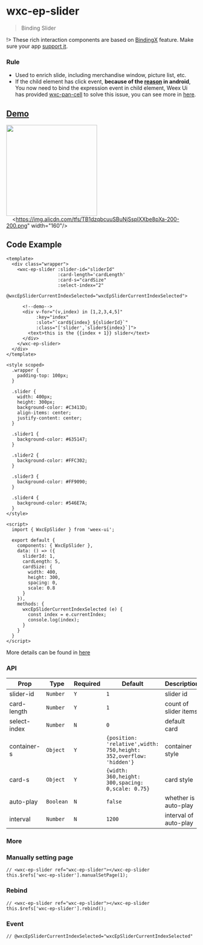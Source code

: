 # wxc-ep-slider 

 > Binding Slider

!> These rich interaction components are based on [BindingX](https://alibaba.github.io/bindingx/) feature. Make sure your app [support it](https://github.com/alibaba/weex-ui/issues/6). 

### Rule
- Used to enrich slide, including merchandise window, picture list, etc.
- If the child element has click event, **because of the [reason](http://weex-project.io/cn/references/gesture.html#约束) in android**, You now need to bind the expression event in child element, Weex Ui has provided [wxc-pan-cell](https://github.com/alibaba/weex-ui/tree/master/packages/wxc-pan-item) to solve this issue, you can see more in [here](https://github.com/alibaba/weex-ui/tree/master/example/ep-slider).

## [Demo](https://h5.m.taobao.com/trip/wx-detection-demo/ep-slider/index.html?_wx_tpl=https%3A%2F%2Fh5.m.taobao.com%2Ftrip%2Fwx-detection-demo%2Fep-slider%2Findex.weex.js)
<img src="https://gw.alipayobjects.com/zos/rmsportal/lWWUuRBxjMdLCaJGVHsp.gif" width="240"/>&nbsp;&nbsp;&nbsp;&nbsp;<https://img.alicdn.com/tfs/TB1dzqbcuuSBuNjSsplXXbe8pXa-200-200.png" width="160"/>

## Code Example

```vue
<template>
  <div class="wrapper">
    <wxc-ep-slider :slider-id="sliderId"
                   :card-length='cardLength'
                   :card-s="cardSize"
                   :select-index="2"
                   @wxcEpSliderCurrentIndexSelected="wxcEpSliderCurrentIndexSelected">

      <!--demo-->
      <div v-for="(v,index) in [1,2,3,4,5]"
           :key="index"
           :slot="`card${index}_${sliderId}`"
           :class="['slider',`slider${index}`]">
        <text>this is the {{index + 1}} slider</text>
      </div>
    </wxc-ep-slider>
  </div>
</template>

<style scoped>
  .wrapper {
    padding-top: 100px;
  }

  .slider {
    width: 400px;
    height: 300px;
    background-color: #C3413D;
    align-items: center;
    justify-content: center;
  }

  .slider1 {
    background-color: #635147;
  }

  .slider2 {
    background-color: #FFC302;
  }

  .slider3 {
    background-color: #FF9090;
  }

  .slider4 {
    background-color: #546E7A;
  }
</style>

<script>
  import { WxcEpSlider } from 'weex-ui';

  export default {
    components: { WxcEpSlider },
    data: () => ({
      sliderId: 1,
      cardLength: 5,
      cardSize: {
        width: 400,
        height: 300,
        spacing: 0,
        scale: 0.8
      }
    }),
    methods: {
      wxcEpSliderCurrentIndexSelected (e) {
        const index = e.currentIndex;
        console.log(index);
      }
    }
  }
</script>
```

More details can be found in [here](https://github.com/alibaba/weex-ui/blob/master/example/ep-slider/index.vue)

### API

| Prop | Type | Required | Default | Description |
|-------------|------------|--------|-----|-----|
| slider-id | `Number` |`Y`| `1` | slider id|
| card-length | `Number` |`Y`| `1` |  count of slider items|
| select-index | `Number` |`N`| `0` | default card |
| container-s | `Object` |`Y`| `{position: 'relative',width: 750,height: 352,overflow: 'hidden'}` | container style|
| card-s | `Object` | `Y`|`{width: 360,height: 300,spacing: 0,scale: 0.75}` | card style|
| auto-play | `Boolean` | `N`|`false` |whether is auto-play|
| interval | `Number` | `N`|`1200` |interval of auto-play|

### More

### Manually setting page

```
// <wxc-ep-slider ref="wxc-ep-slider"></wxc-ep-slider
this.$refs['wxc-ep-slider'].manualSetPage(1); 
```

### Rebind

```
// <wxc-ep-slider ref="wxc-ep-slider"></wxc-ep-slider
this.$refs['wxc-ep-slider'].rebind(); 
```

### Event

```
// @wxcEpSliderCurrentIndexSelected="wxcEpSliderCurrentIndexSelected"
```
